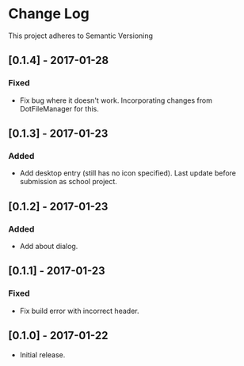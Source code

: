# Change Log
This project adheres to Semantic Versioning

## [0.1.4] - 2017-01-28
### Fixed
- Fix bug where it doesn't work. Incorporating changes from DotFileManager for
  this.

## [0.1.3] - 2017-01-23
### Added
- Add desktop entry (still has no icon specified). Last update before submission
  as school project.

## [0.1.2] - 2017-01-23
### Added
- Add about dialog.

## [0.1.1] - 2017-01-23
### Fixed
- Fix build error with incorrect header.

## [0.1.0] - 2017-01-22
- Initial release.
